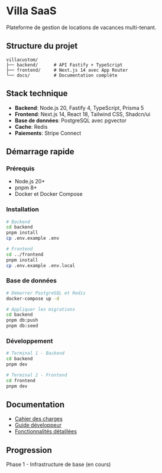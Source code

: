 # Villa SaaS

Plateforme de gestion de locations de vacances multi-tenant.

## Structure du projet

```
villacustom/
├── backend/      # API Fastify + TypeScript
├── frontend/     # Next.js 14 avec App Router
└── docs/         # Documentation complète
```

## Stack technique

- **Backend**: Node.js 20, Fastify 4, TypeScript, Prisma 5
- **Frontend**: Next.js 14, React 18, Tailwind CSS, Shadcn/ui
- **Base de données**: PostgreSQL avec pgvector
- **Cache**: Redis
- **Paiements**: Stripe Connect

## Démarrage rapide

### Prérequis

- Node.js 20+
- pnpm 8+
- Docker et Docker Compose

### Installation

```bash
# Backend
cd backend
pnpm install
cp .env.example .env

# Frontend
cd ../frontend
pnpm install
cp .env.example .env.local
```

### Base de données

```bash
# Démarrer PostgreSQL et Redis
docker-compose up -d

# Appliquer les migrations
cd backend
pnpm db:push
pnpm db:seed
```

### Développement

```bash
# Terminal 1 - Backend
cd backend
pnpm dev

# Terminal 2 - Frontend
cd frontend
pnpm dev
```

## Documentation

- [Cahier des charges](docs/cahier-charges-villa-saas-v2.md)
- [Guide développeur](docs/villa-saas-dev-guide.md)
- [Fonctionnalités détaillées](docs/villa-saas-fonctionnalites-detaillees.md)

## Progression

Phase 1 - Infrastructure de base (en cours)